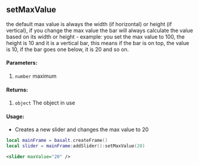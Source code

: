 ## setMaxValue
the default max value is always the width (if horizontal) or height (if vertical), if you change the max value the bar will always calculate the value based on its width or height - example: you set the max value to 100, the height is 10 and it is a vertical bar, this means if the bar is on top, the value is 10, if the bar goes one below, it is 20 and so on.

#### Parameters: 
1. `number` maximum

#### Returns:
1. `object` The object in use

#### Usage:
* Creates a new slider and changes the max value to 20
```lua
local mainFrame = basalt.createFrame()
local slider = mainFrame:addSlider():setMaxValue(20)
```
```xml
<slider maxValue="20" />
```